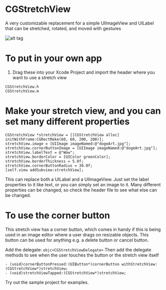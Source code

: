 CGStretchView
=============

A very customizable replacement for a simple UIImageView and UILabel that can be stretched, rotated, and moved with gestures

![alt tag](http://chrisgalz.com/cgstretchview.png)

To put in your own app
=======================
1. Drag these into your Xcode Project and import the header where you want to use a stretch view
```objc
CGStretchView.h
CGStretchView.m
```

Make your stretch view, and you can set many different properties
===================================================================

```objc
CGStretchView *stretchView = [[CGStretchView alloc] initWithFrame:CGRectMake(60, 60, 200, 200)];
stretchView.image = [UIImage imageNamed:@"dogeArt.jpg"];
stretchView.cornerButtonImage = [UIImage imageNamed:@"dogeArt.jpg"];
stretchView.labelText = @"Wow";
stretchView.borderColor = [UIColor greenColor];
stretchView.borderThickness = 5.0f;
stretchView.cornerButtonRadius = 30.0f;
[self.view addSubview:stretchView];
```

This can replace both a UILabel and a UIImageView. Just set the label properties to it like text, or you can simply set an image to it.
Many different properties can be changed, so check the header file to see what else can be changed.

To use the corner button
=========================

This stretch view has a corner button, which comes in handy if this is being used in an image editor where a user drags on resizable objects. This button can be used for anything e.g. a delete button or cancel button.

Add the delegate: ```objc<CGStretchViewDelegate>```
Then add the delegate methods to see when the user touches the button or the stretch view itself
```objc
- (void)cornerButtonPressed:(UIButton*)cornerButton withStretchView:(CGStretchView*)stretchView;
- (void)stretchViewTapped:(CGStretchView*)stretchView;
```

Try out the sample project for examples.
